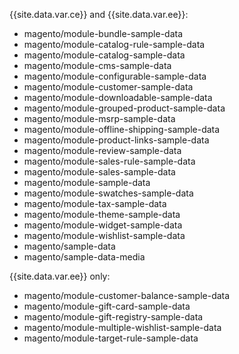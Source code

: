 <div markdown="1">

{{site.data.var.ce}} and {{site.data.var.ee}}:

*	magento/module-bundle-sample-data
*	magento/module-catalog-rule-sample-data
*	magento/module-catalog-sample-data
*	magento/module-cms-sample-data
*	magento/module-configurable-sample-data
*	magento/module-customer-sample-data
*	magento/module-downloadable-sample-data
*	magento/module-grouped-product-sample-data
*	magento/module-msrp-sample-data
*	magento/module-offline-shipping-sample-data
*	magento/module-product-links-sample-data
*	magento/module-review-sample-data
*	magento/module-sales-rule-sample-data
*	magento/module-sales-sample-data
*	magento/module-sample-data
*	magento/module-swatches-sample-data
*	magento/module-tax-sample-data
*	magento/module-theme-sample-data
*	magento/module-widget-sample-data
*	magento/module-wishlist-sample-data
*	magento/sample-data
*	magento/sample-data-media

{{site.data.var.ee}} only:

*	magento/module-customer-balance-sample-data
*	magento/module-gift-card-sample-data
*	magento/module-gift-registry-sample-data
*	magento/module-multiple-wishlist-sample-data
*	magento/module-target-rule-sample-data
